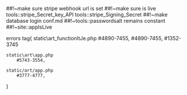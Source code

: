 ##!~make sure stripe webhook url is set
##!~make sure is live tools::stripe_Secret_key_API
					  tools::stripe_Signing_Secret
##!~make database login conf.md
##!~tools::passwordsalt remains constant
##!~site::appIsLive 



errors tag{
	static\art\_functionItJe.php
		#4890-7455, #4890-7455, #1352-3745

	static\art\app.php
		#5743-3554, 

	static/art/app.php
		#3777-4777, 
}